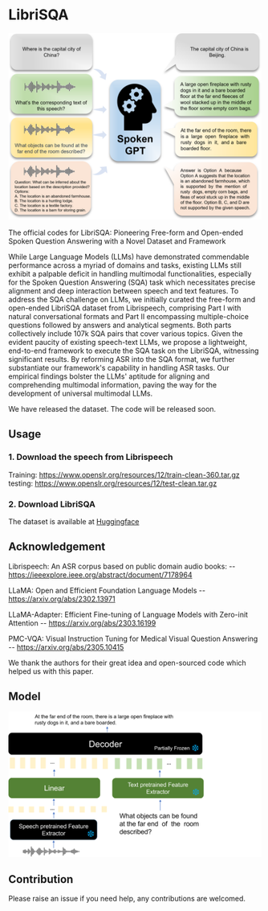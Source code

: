 # LibriSQA
<center>
    <img src="https://github.com/ZihanZhaoSJTU/LibriSQA/blob/main/overview.png" width="600">
</center>

The official codes for LibriSQA: Pioneering Free-form and Open-ended Spoken Question Answering with a Novel Dataset and Framework

While Large Language Models (LLMs) have demonstrated commendable performance across a myriad of domains and tasks, existing LLMs still exhibit a palpable deficit in handling multimodal functionalities, especially for the Spoken Question Answering (SQA) task which necessitates precise alignment and deep interaction between speech and text features. To address the SQA challenge on LLMs, we initially curated the free-form and open-ended LibriSQA dataset from Librispeech, comprising Part I with natural conversational formats and Part II encompassing multiple-choice questions followed by answers and analytical segments. Both parts collectively include 107k SQA pairs that cover various topics. Given the evident paucity of existing speech-text LLMs, we propose a lightweight, end-to-end framework to execute the SQA task on the LibriSQA, witnessing significant results. By reforming ASR into the SQA format, we further substantiate our framework's capability in handling ASR tasks. Our empirical findings bolster the LLMs' aptitude for aligning and comprehending multimodal information, paving the way for the development of universal multimodal LLMs.

We have released the dataset. The code will be released soon.

## Usage
### 1. Download the speech from Librispeech
Training: https://www.openslr.org/resources/12/train-clean-360.tar.gz
testing: https://www.openslr.org/resources/12/test-clean.tar.gz
### 2. Download LibriSQA
The dataset is available at [Huggingface](https://huggingface.co/datasets/ZihanZhao/LibriSQA)
## Acknowledgement
Librispeech: An ASR corpus based on public domain audio books: -- https://ieeexplore.ieee.org/abstract/document/7178964

LLaMA: Open and Efficient Foundation Language Models -- https://arxiv.org/abs/2302.13971

LLaMA-Adapter: Efficient Fine-tuning of Language Models with Zero-init Attention -- https://arxiv.org/abs/2303.16199

PMC-VQA: Visual Instruction Tuning for Medical Visual Question Answering -- https://arxiv.org/abs/2305.10415

We thank the authors for their great idea and open-sourced code which helped us with this paper.
## Model

<img src="https://github.com/ZihanZhaoSJTU/LibriSQA/blob/main/model.png" width="600">

## Contribution

Please raise an issue if you need help, any contributions are welcomed.
